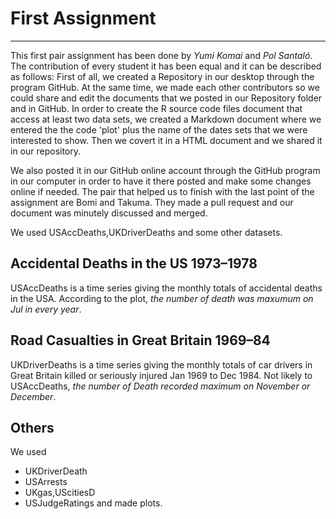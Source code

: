 # First Assignment
---
This first pair assignment has been done by *Yumi Komai* and *Pol Santaló*. 
The contribution of every student it has been equal and it can be described as follows: 
First of all, we created a Repository in our desktop through the program GitHub. 
At the same time, we made each other contributors so we could share and edit the documents
that we posted in our Repository folder and in GitHub. In order to create the R source code
files document that access at least two data sets, we created a Markdown document where we
entered the the code 'plot' plus the name of the dates sets that we were interested to show.
Then we covert it in a HTML document and we shared it in our repository. 

We also posted it in our GitHub online account through the GitHub program in our computer
in order to have it there posted and make some changes online if needed. The pair that 
helped us to finish with the last point of the assignment are Bomi and Takuma. 
They made a pull request and our document was minutely discussed and merged. 

We used USAccDeaths,UKDriverDeaths and some other datasets.

## Accidental Deaths in the US 1973–1978
USAccDeaths is a time series giving the monthly totals of accidental deaths in the USA. According to the plot, *the number of death was maxumum on Jul in every year*.

## Road Casualties in Great Britain 1969–84
UKDriverDeaths is a time series giving the monthly totals of car drivers in Great Britain killed or seriously injured Jan 1969 to Dec 1984. Not likely to USAccDeaths, *the number of Death recorded maximum  on November or December*.

## Others
We used 
* UKDriverDeath
* USArrests
* UKgas,UScitiesD
* USJudgeRatings 
and made plots.
